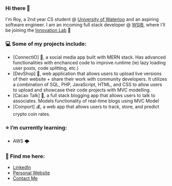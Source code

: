 ### Hi there 👋

I'm Roy, a 2nd year CS student @ [University of Waterloo](https://uwaterloo.ca/) and an aspiring software engineer. I am an incoming full stack developer @ [WSIB](https://www.linkedin.com/company/wsib/), where I'll be joining the [Innovation Lab](https://www.linkedin.com/company/wsib-innovation-lab/) 🧪

### 💻 Some of my projects include:
- [ConnectIO] 💬, a social media app built with MERN stack. Has advanced functionalities with enchanced code to improve runtime (ie) lazy loading user posts, code splitting, etc.)
- [DevShop] 👾, web application that allows users to upload live versions of their website + share their work with community developers. It utilizes a combination of SQL, PHP, JavaScript, HTML, and CSS to allow users to upload and showcase their code projects with MVC modelling.
- [Cacao Talk] 🍬, a full stack blogging app that allows users to talk to associates. Models functionality of real-time blogs using MVC Model
- [Coinport] 💰, a web app that allows users to track, store, and predict crypto coin rates.

### ⭐️ I’m currently learning:
- AWS 🌩️

### 📮 Find me here: 
- [LinkedIn](https://www.linkedin.com/in/roychon)
- [Personal Website](https://roychon.github.io)
- [Contact Me](mailto:rchon@uwaterloo.ca)
